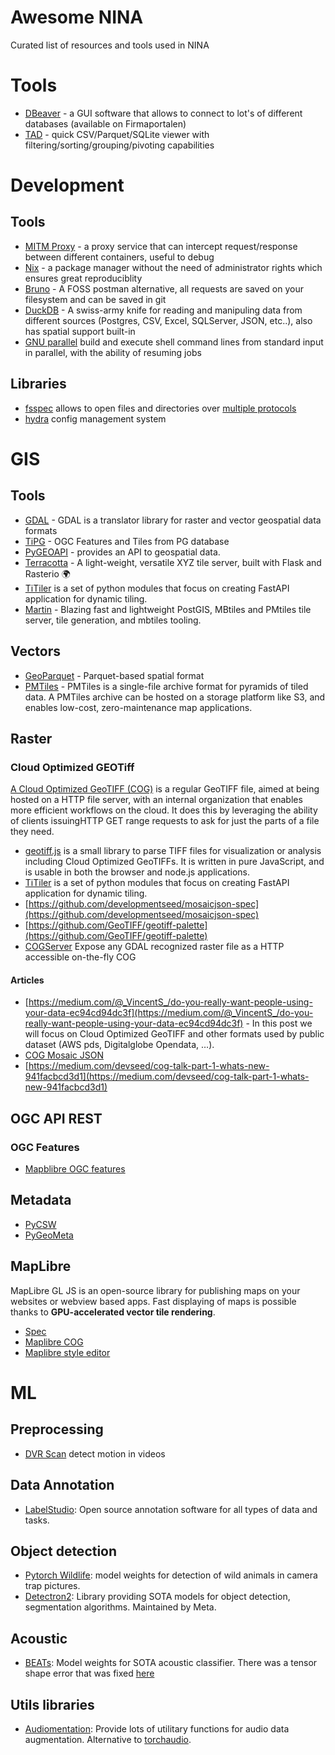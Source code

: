 # Awesome NINA
Curated list of resources and tools used in NINA

# Tools
- [DBeaver](https://dbeaver.io/) - a GUI software that allows to connect to lot's of different databases (available on Firmaportalen)
- [TAD](https://www.tadviewer.com/) - quick CSV/Parquet/SQLite viewer with filtering/sorting/grouping/pivoting capabilities

# Development
## Tools
- [MITM Proxy](https://mitmproxy.org/) - a proxy service that can intercept request/response between different containers, useful to debug
- [Nix](https://nixos.org/manual/nix/stable) - a package manager without the need of administrator rights which ensures great reproduciblity
- [Bruno](https://www.usebruno.com/) - A FOSS postman alternative, all requests are saved on your filesystem and can be saved in git
- [DuckDB](https://duckdb.org/) - A swiss-army knife for reading and manipuling data from different sources (Postgres, CSV, Excel, SQLServer, JSON, etc..), also has spatial support built-in
- [GNU parallel](https://www.gnu.org/software/parallel/man.html) build and execute shell command lines from standard input in parallel, with the ability of resuming jobs
## Libraries
- [fsspec](https://github.com/fsspec/filesystem_spec) allows to open files and directories over [multiple protocols](https://filesystem-spec.readthedocs.io/en/latest/api.html#built-in-implementations) 
- [hydra](https://hydra.cc/) config management system

# GIS
## Tools
- [GDAL](https://gdal.org) - GDAL is a translator library for raster and vector geospatial data formats
- [TiPG](https://github.com/developmentseed/tipg) - OGC Features and Tiles from PG database
- [PyGEOAPI](https://docs.pygeoapi.io/en/stable/) -  provides an API to geospatial data.
- [Terracotta](https://github.com/DHI-GRAS/terracotta) - A light-weight, versatile XYZ tile server, built with Flask and Rasterio 🌍
- [TiTiler](https://devseed.com/titiler/) is a set of python modules that focus on creating FastAPI application for dynamic tiling.
- [Martin](https://github.com/maplibre/martin) - Blazing fast and lightweight PostGIS, MBtiles and PMtiles tile server, tile generation, and mbtiles tooling.

## Vectors
- [GeoParquet](https://geoparquet.org/) - Parquet-based spatial format
- [PMTiles](https://docs.protomaps.com/pmtiles/) - PMTiles is a single-file archive format for pyramids of tiled data. A PMTiles archive can be hosted on a storage platform like S3, and enables low-cost, zero-maintenance map applications.

## Raster

### Cloud Optimized GEOTiff
[A Cloud Optimized GeoTIFF (COG)](https://www.cogeo.org/) is a regular GeoTIFF file, aimed at being hosted on a HTTP file server, with an internal organization that enables more efficient workflows on the cloud. It does this by leveraging the ability of clients issuing ​HTTP GET range requests to ask for just the parts of a file they need.

- [geotiff.js](https://geotiffjs.github.io/) is a small library to parse TIFF files for visualization or analysis including Cloud Optimized GeoTIFFs. It is written in pure JavaScript, and is usable in both the browser and node.js applications.
- [TiTiler](https://devseed.com/titiler/) is a set of python modules that focus on creating FastAPI application for dynamic tiling.
- [https://github.com/developmentseed/mosaicjson-spec](https://github.com/developmentseed/mosaicjson-spec)
- [https://github.com/GeoTIFF/geotiff-palette](https://github.com/GeoTIFF/geotiff-palette)
- [COGServer](https://github.com/rouault/cogserver) Expose any GDAL recognized raster file as a HTTP accessible on-the-fly COG

#### Articles
- [https://medium.com/@_VincentS_/do-you-really-want-people-using-your-data-ec94cd94dc3f](https://medium.com/@_VincentS_/do-you-really-want-people-using-your-data-ec94cd94dc3f) - In this post we will focus on Cloud Optimized GeoTIFF and other formats used by public dataset (AWS pds, Digitalglobe Opendata, …).
- [COG Mosaic JSON](https://medium.com/devseed/cog-talk-part-2-mosaics-bbbf474e66df)
- [https://medium.com/devseed/cog-talk-part-1-whats-new-941facbcd3d1](https://medium.com/devseed/cog-talk-part-1-whats-new-941facbcd3d1)

## OGC API REST

### OGC Features
- [Mapblibre OGC features](https://github.com/opengeospatial/ogcapi-features/blob/master/implementations/clients/mapbox-gl-js.md)



## Metadata
- [PyCSW](https://pycsw.org/)
- [PyGeoMeta](https://github.com/geopython/pygeometa)

## MapLibre
MapLibre GL JS is an open-source library for publishing maps on your websites or webview based apps. Fast displaying of maps is possible thanks to **GPU-accelerated vector tile rendering**.
- [Spec](https://maplibre.org/maplibre-style-spec/)
- [Maplibre COG](https://github.com/NINAnor/maplibre-gl-cog)
- [Maplibre style editor](https://maplibre.org/maputnik)

# ML

## Preprocessing

- [DVR Scan](https://github.com/Breakthrough/DVR-Scan) detect motion in videos

## Data Annotation

- [LabelStudio](https://labelstud.io/): Open source annotation software for all types of data and tasks.

## Object detection

- [Pytorch Wildlife](https://github.com/microsoft/CameraTraps/blob/main/megadetector.md): model weights for detection of wild animals in camera trap pictures.
- [Detectron2](https://github.com/facebookresearch/detectron2): Library providing SOTA models for object detection, segmentation algorithms. Maintained by Meta.

## Acoustic 

- [BEATs](https://github.com/microsoft/unilm/tree/master/beats): Model weights for SOTA acoustic classifier. There was a tensor shape error that was fixed [here](https://github.com/NINAnor/rare_species_detections)

## Utils libraries

- [Audiomentation](https://github.com/iver56/audiomentations): Provide lots of utilitary functions for audio data augmentation. Alternative to [torchaudio](https://pytorch.org/audio/stable/index.html).
